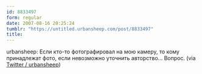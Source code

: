 ```yaml
---
id: 8833497
form: regular
date: 2007-08-16 20:25:24
tumblr: "https://untitled.urbansheep.com/post/8833497"
title:
---
```


<p>urbansheep: Если кто-то фотографировал на мою камеру, то кому принадлежат фото, если невозможно уточнить авторство&hellip; Вопрос. (via <a href="http://twitter.com/urbansheep/statuses/209546022">Twitter / urbansheep</a>)</p>

